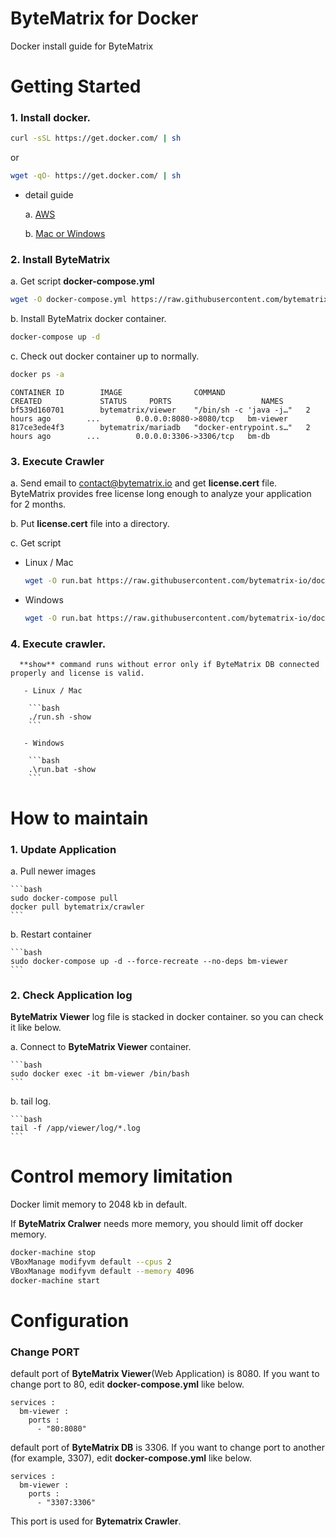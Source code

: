 ByteMatrix for Docker
=====================
Docker install guide for ByteMatrix

# Getting Started

### 1. Install docker.

  ```bash
  curl -sSL https://get.docker.com/ | sh 
  ```

  or

  ```bash
  wget -qO- https://get.docker.com/ | sh
  ```

  - detail guide

    a. [AWS](http://docs.aws.amazon.com/AmazonECS/latest/developerguide/docker-basics.html#install_docker)

    b. [Mac or Windows](https://www.docker.com/get-started)

### 2. Install ByteMatrix

  a. Get script **docker-compose.yml**
  
  ```bash
  wget -O docker-compose.yml https://raw.githubusercontent.com/bytematrix-io/docker/master/docker-compose.yml
  ```  
   
  b. Install ByteMatrix docker container.

  ```bash
  docker-compose up -d
  ```

  c. Check out docker container up to normally.

  ```bash
  docker ps -a
  ```
 
  ```
  CONTAINER ID        IMAGE                COMMAND                  CREATED             STATUS     PORTS                    NAMES
  bf539d160701        bytematrix/viewer    "/bin/sh -c 'java -j…"   2 hours ago        ...        0.0.0.0:8080->8080/tcp   bm-viewer
  817ce3ede4f3        bytematrix/mariadb   "docker-entrypoint.s…"   2 hours ago        ...        0.0.0.0:3306->3306/tcp   bm-db
  ```

### 3. Execute Crawler

 a. Send email to [contact@bytematrix.io](mailto:contact@bytematrix.io) and get **license.cert** file. <br>
    ByteMatrix provides free license long enough to analyze your application for 2 months.
      
 b. Put **license.cert** file into a directory.
   
 c. Get script

   - Linux / Mac

     ```bash
     wget -O run.bat https://raw.githubusercontent.com/bytematrix-io/docker/master/executor/crawler/run.sh
     ```

   - Windows

     ```bash
     wget -O run.bat https://raw.githubusercontent.com/bytematrix-io/docker/master/executor/crawler/run.bat
     ```       

### 4. Execute crawler. 
      
      **show** command runs without error only if ByteMatrix DB connected properly and license is valid.
      
       - Linux / Mac

        ```bash
        ./run.sh -show
        ```

       - Windows

        ```bash
        .\run.bat -show
        ```
   
# How to maintain

### 1. Update Application

  a. Pull newer images

    ```bash
    sudo docker-compose pull
    docker pull bytematrix/crawler
    ```

  b. Restart container

    ```bash
    sudo docker-compose up -d --force-recreate --no-deps bm-viewer
    ```

### 2. Check Application log

  **ByteMatrix Viewer** log file is stacked in docker container. so you can check it like below.

  a. Connect to **ByteMatrix Viewer** container.

    ```bash
    sudo docker exec -it bm-viewer /bin/bash
    ```

  b. tail log.

    ```bash
    tail -f /app/viewer/log/*.log
    ```

# Control memory limitation

Docker limit memory to 2048 kb in default.

If **ByteMatrix Cralwer** needs more memory, you should limit off docker memory.

```bash
docker-machine stop
VBoxManage modifyvm default --cpus 2
VBoxManage modifyvm default --memory 4096
docker-machine start
```

# Configuration

### Change PORT

default port of **ByteMatrix Viewer**(Web Application) is 8080.
If you want to change port to 80, edit **docker-compose.yml** like below.
```
services :
  bm-viewer :
    ports :
      - "80:8080"
```

default port of **ByteMatrix DB** is 3306.
If you want to change port to another (for example, 3307), edit **docker-compose.yml** like below.
```
services :
  bm-viewer :
    ports :
      - "3307:3306"
```

This port is used for **Bytematrix Crawler**.
